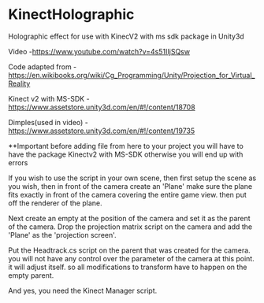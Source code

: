 # KinectHolographic
Holographic effect for use with KinecV2 with ms sdk package in Unity3d

Video -https://www.youtube.com/watch?v=4s51IIjSQsw

Code adapted from - https://en.wikibooks.org/wiki/Cg_Programming/Unity/Projection_for_Virtual_Reality

Kinect v2 with MS-SDK - https://www.assetstore.unity3d.com/en/#!/content/18708


Dimples(used in video) - https://www.assetstore.unity3d.com/en/#!/content/19735

**Important before adding file from here to your project  you will have to have the package Kinectv2 with MS-SDK 
otherwise you will end up with errors

If you wish to use the script in your own scene, then first setup the scene as you wish,
then in front of the camera create an 'Plane' make sure the plane fits exactly in front of the camera covering the entire game view. then put off the renderer of the plane.

Next create an empty at the position of the camera and set it as the parent of the camera.
Drop the projection matrix script on the camera and add the 'Plane' as the 'projection screen'.

Put the Headtrack.cs script on the parent that was created for the camera. you will not have any control over the parameter of the camera at this point. it will adjust itself. so all modifications to transform have to happen on the empty parent.

And yes, you need the Kinect Manager script.
